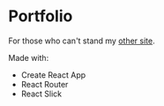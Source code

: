 # Portfolio
For those who can't stand my [other site](http://windows98.philkt.me).

Made with:
- Create React App
- React Router
- React Slick
